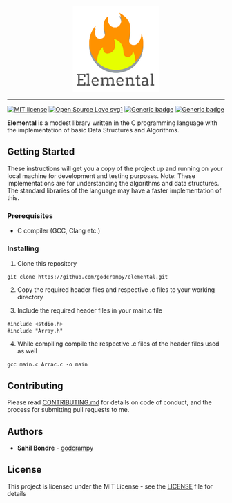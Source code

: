 <div align="center">
  <img src="https://raw.githubusercontent.com/godcrampy/elemental/master/docs/commons/flame-named.png" style="width: 200px; height: auto;">
</div>

-------------------------------

[![MIT license](https://img.shields.io/badge/License-MIT-blue.svg)](LICENSE)  [![Open Source Love svg1](https://badges.frapsoft.com/os/v1/open-source.svg?v=103)](https://github.com/godcrampy/elemental/)  [![Generic badge](https://img.shields.io/badge/Version-0.0-blue.svg)](https://github.com/godcrampy/elemental/tags)  [![Generic badge](https://img.shields.io/badge/status-building-red.svg)](https://github.com/godcrampy/elemental/tags)

**Elemental** is a modest library written in the C programming language with the implementation of basic Data Structures and Algorithms.

## Getting Started

These instructions will get you a copy of the project up and running on your local machine for development and testing purposes. Note: These implementations are for understanding the algorithms and data structures. The standard libraries of the language may have a faster implementation of this.

### Prerequisites

* C compiler (GCC, Clang etc.)

### Installing

1. Clone this repository
```
git clone https://github.com/godcrampy/elemental.git
```

2. Copy the required header files and respective .c files to your working directory

3. Include the required header files in your main.c file
```
#include <stdio.h>
#include "Array.h"
```

4. While compiling compile the respective .c files of the header files used as well
```
gcc main.c Arrac.c -o main
```

## Contributing

Please read [CONTRIBUTING.md](CONTRIBUTING.md) for details on code of conduct, and the process for submitting pull requests to me.


## Authors

* **Sahil Bondre** - [godcrampy](https://github.com/godcrampy)

## License

This project is licensed under the MIT License - see the [LICENSE](LICENSE) file for details

